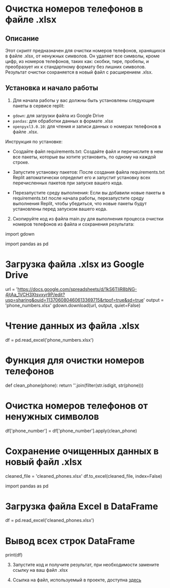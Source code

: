 # Очистка номеров телефонов в файле .xlsx

## Описание
Этот скрипт предназначен для очистки номеров телефонов, хранящихся в файле .xlsx, от ненужных символов. Он удаляет все символы, кроме цифр, из номеров телефонов, таких как: скобки, тире, пробелы, и преобразует их к стандартному формату без лишних символов. Результат очистки сохраняется в новый файл с расширением .xlsx.

## Установка и начало работы
1. Для начала работы у вас должны быть установлены следующие пакеты в сервисе replit:
- `gdown`: для загрузки файла из Google Drive
- `pandas`: для обработки данных в формате .xlsx
- `openpyxl3.0.10`: для чтения и записи данных о номерах телефонов в файле .xlsx.

Инструкция по установке:
- Создайте файл requirements.txt: Создайте файл и перечислите в нем все пакеты, которые вы хотите установить, по одному на каждой строке. 

- Запустите установку пакетов: После создания файла requirements.txt Replit автоматически определит его и запустит установку всех перечисленных пакетов при запуске вашего кода. 

- Перезапустите среду выполнения: Если вы добавили новые пакеты в requirements.txt после начала работы, перезапустите среду выполнения Replit, чтобы убедиться, что новые пакеты будут установлены перед запуском вашего кода.

2. Скопируйте код из файла main.py для выполнения процесса очистки номеров телефонов из файла и сохранения результата:

import gdown

import pandas as pd

# Загрузка файла .xlsx из Google Drive
url = 'https://docs.google.com/spreadsheets/d/1kS6TIiR8bNG-4jtAa_1VCH3Xtsvxyr9P/edit?usp=sharing&ouid=113706080460613369715&rtpof=true&sd=true'
output = 'phone_numbers.xlsx'
gdown.download(url, output, quiet=False)

# Чтение данных из файла .xlsx
df = pd.read_excel('phone_numbers.xlsx')

# Функция для очистки номеров телефонов
def clean_phone(phone):
    return ''.join(filter(str.isdigit, str(phone)))

# Очистка номеров телефонов от ненужных символов
df['phone_number'] = df['phone_number'].apply(clean_phone)

# Сохранение очищенных данных в новый файл .xlsx
cleaned_file = 'cleaned_phones.xlsx'
df.to_excel(cleaned_file, index=False)

import pandas as pd

# Загрузка файла Excel в DataFrame
df = pd.read_excel('cleaned_phones.xlsx')

# Вывод всех строк DataFrame
print(df)

3. Запустите код и получите результат, при необходимости замените ссылку на ваш файл .xlsx

4. Ссылка на файл, используемый в проекте, доступна [здесь](https://docs.google.com/spreadsheets/d/1kS6TIiR8bNG-4jtAa_1VCH3Xtsvxyr9P/edit?usp=sharing&ouid=113706080460613369715&rtpof=true&sd=true)


